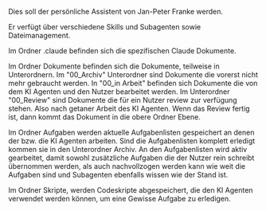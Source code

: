 Dies soll der persönliche Assistent von Jan-Peter Franke werden.

Er verfügt über verschiedene Skills und Subagenten sowie Dateimanagement.

Im Ordner .claude befinden sich die spezifischen Claude Dokumente.

Im Ordner Dokumente befinden sich die Dokumente, teilweise in Unterordnern. Im "00_Archiv" Unterordner sind Dokumente die vorerst nicht mehr gebraucht werden. In "00_in Arbeit" befinden sich Dokumente die von dem KI Agenten und den Nutzer bearbeitet werden. Im Unterordner "00_Review" sind Dokumente die für ein Nutzer review zur verfügung stehen. Also nach getaner Arbeit des KI Agenten. Wenn das Review fertig ist, dann kommt das Dokument in die obere Ordner Ebene.

Im Ordner Aufgaben werden aktuelle Aufgabenlisten gespeichert an denen der bzw. die KI Agenten arbeiten. Sind die Aufgabenlisten komplett erledigt kommen sie in den Unterordner Archiv. An den Aufgabenlisten wird aktiv gearbeitet, damit sowohl zusätzliche Aufgaben die der Nutzer rein schreibt übernommen werden, als auch nachvollzogen werden kann wie weit die Aufgaben sind und Subagenten ebenfalls wissen wie der Stand ist.

Im Ordner Skripte, werden Codeskripte abgespeichert, die den KI Agenten verwendet werden können, um eine Gewisse Aufgabe zu erledigen.
